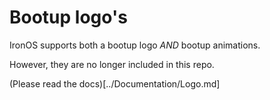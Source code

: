 # Bootup logo's

IronOS supports both a bootup logo _AND_ bootup animations.

However, they are no longer included in this repo.

(Please read the docs)[../Documentation/Logo.md]
